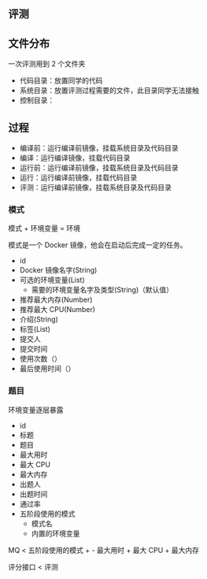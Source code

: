 ## 评测

## 文件分布

一次评测用到 2 个文件夹
- 代码目录：放置同学的代码
- 系统目录：放置评测过程需要的文件，此目录同学无法接触
- 控制目录：

## 过程

- 编译前：运行编译前镜像，挂载系统目录及代码目录
- 编译：运行编译镜像，挂载代码目录
- 运行前：运行编译前镜像，挂载系统目录及代码目录
- 运行：运行编译前镜像，挂载代码目录
- 评测：运行编译前镜像，挂载系统目录及代码目录

### 模式

模式 + 环境变量 = 环境

模式是一个 Docker 镜像，他会在启动后完成一定的任务。

- id
- Docker 镜像名字(String)
- 可选的环境变量(List)
    - 需要的环境变量名字及类型(String)（默认值）
- 推荐最大内存(Number)
- 推荐最大 CPU(Number)
- 介绍(String)
- 标签(List)
- 提交人
- 提交时间
- 使用次数（）
- 最后使用时间（）


### 题目

环境变量逐层暴露

- id
- 标题
- 题目
- 最大用时
- 最大 CPU
- 最大内存
- 出题人
- 出题时间
- 通过率
- 五阶段使用的模式
    - 模式名
    - 内置的环境变量


MQ < 五阶段使用的模式 + - 最大用时 + 最大 CPU + 最大内存

评分接口 < 评测